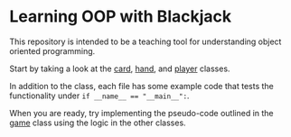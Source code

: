 # Learning OOP with Blackjack

This repository is intended to be a teaching tool for understanding object oriented programming. 

Start by taking a look at the [card](https://github.com/rifkinni/blackjack/blob/master/card.py), [hand](https://github.com/rifkinni/blackjack/blob/master/hand.py), and [player](https://github.com/rifkinni/blackjack/blob/master/player.py) classes.

In addition to the class, each file has some example code that tests the functionality under `if __name__ == "__main__":`. 

When you are ready, try implementing the pseudo-code outlined in the [game](https://github.com/rifkinni/blackjack/blob/master/game.py) class using the logic in the other classes.
